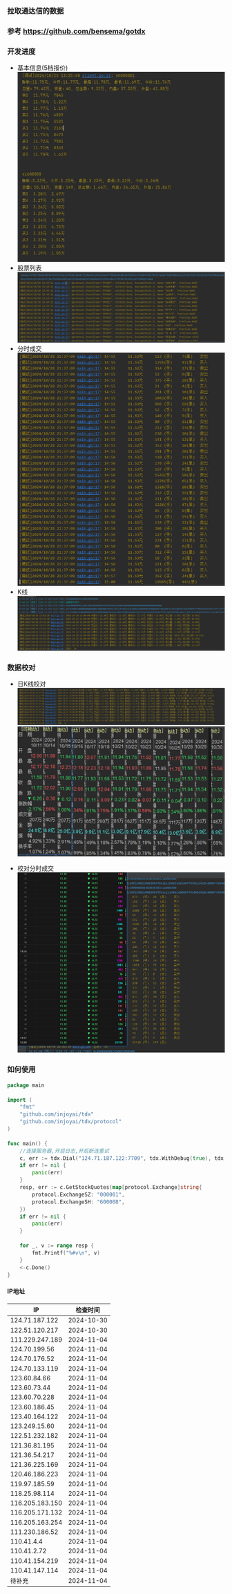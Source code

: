 ### 拉取通达信的数据

### 参考 https://github.com/bensema/gotdx

### 开发进度

* 基本信息(5档报价)
  ![](docs/plan20241025.png)
* 股票列表
  ![](docs/plan20241028-1.png)
* 分时成交
  ![](docs/plan20241028-2.png)
* K线
  ![](docs/plan20241029.png)

### 数据校对

* 日K线校对
  ![](docs/check_kline.png) ![](docs/check_kline_right.png)

* 校对分时成交
  ![](docs/check_trade.png)

### 如何使用

```go
package main

import (
	"fmt"
	"github.com/injoyai/tdx"
	"github.com/injoyai/tdx/protocol"
)

func main() {
	//连接服务器,开启日志,开启断连重试
	c, err := tdx.Dial("124.71.187.122:7709", tdx.WithDebug(true), tdx.WithRedial(true))
	if err != nil {
		panic(err)
	}
	resp, err := c.GetStockQuotes(map[protocol.Exchange]string{
		protocol.ExchangeSZ: "000001",
		protocol.ExchangeSH: "600008",
	})
	if err != nil {
		panic(err)
	}

	for _, v := range resp {
		fmt.Printf("%#v\n", v)
	}
	<-c.Done()
}

```

#### IP地址

| IP              | 检查时间       |
|-----------------|------------|
| 124.71.187.122  | 2024-10-30 |
| 122.51.120.217  | 2024-10-30 |
| 111.229.247.189 | 2024-11-04 |
| 124.70.199.56   | 2024-11-04 |
| 124.70.176.52   | 2024-11-04 |
| 124.70.133.119  | 2024-11-04 |
| 123.60.84.66    | 2024-11-04 |
| 123.60.73.44    | 2024-11-04 |
| 123.60.70.228   | 2024-11-04 |
| 123.60.186.45   | 2024-11-04 |
| 123.40.164.122  | 2024-11-04 |
| 123.249.15.60   | 2024-11-04 |
| 122.51.232.182  | 2024-11-04 |
| 121.36.81.195   | 2024-11-04 |
| 121.36.54.217   | 2024-11-04 |
| 121.36.225.169  | 2024-11-04 |
| 120.46.186.223  | 2024-11-04 |
| 119.97.185.59   | 2024-11-04 |
| 118.25.98.114   | 2024-11-04 |
| 116.205.183.150 | 2024-11-04 |
| 116.205.171.132 | 2024-11-04 |
| 116.205.163.254 | 2024-11-04 |
| 111.230.186.52  | 2024-11-04 |
| 110.41.4.4      | 2024-11-04 |
| 110.41.2.72     | 2024-11-04 |
| 110.41.154.219  | 2024-11-04 |
| 110.41.147.114  | 2024-11-04 |
| 待补充             | 2024-11-04 |




